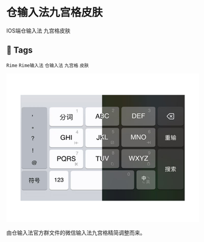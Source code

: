 # 仓输入法九宫格皮肤

IOS端仓输入法 九宫格皮肤

## 📌 Tags
`Rime` `Rime输入法` `仓输入法` `九宫格` `皮肤` 

![tojohnonly](https://github.com/tojohnonly/hamster.skin.t9/blob/master/EnskDeInputSkin/demo.png)

由仓输入法官方群文件的微信输入法九宫格精简调整而来。